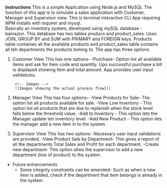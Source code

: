 **Instructions**
This is a simple Application using Node.js and MySQL
The function of this app is to simulate a sales application with Customer, Manager and Supervisor view.
This is terminal interactive CLI App requiring NPM installs with inquirer and mysql.  
Basically an inventory system, developed using mySQL database - bamazon. This database has two tables producs and product_sales. Uses JOIN, GROUP BY and SUM with PRIMARY and FOREIGN keys.
Products table containes all the available products and product_sales table contains all teh departments the products belong to.
The app has three options
1. Customer View
    This has one options- 
        -Purchase- Option list all available items and ask for Item code and quantity. Upo successful purchase a bill is displayed showing item and total amount. App provides user input validations.

        <!-- Images -->
        ![Images showing the actual process flow]()

2. Manager View
    This has four options-
        -View Products for Sale- The option list all products available for sale.
        -View Low Inventory - This option list all products that are due to replenish when the stock level falls below the threshold value.
        -Add to Inventory - This option lets the Manager update teh inventory level.
        -Add New Product - This option lets the manager add a new item in to the system.

3. Supervisor View
    This has two options- Necessary user input validations are provided.
        -View Product Sale by Department- This gives a report of all the departments Total Sales and Profit for each department. 
        -Create new department- This option allws the supervisor to add a new department (line of product) to the system.



- Future enhancements
    - Some integrity constraints can be amended- Such as when a new item is added, check if the department that item belongs is already in the system.
